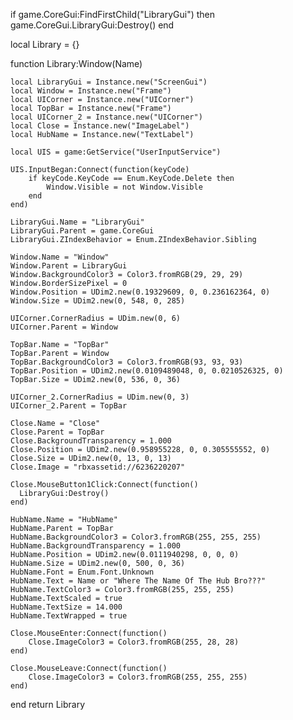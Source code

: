 if game.CoreGui:FindFirstChild("LibraryGui") then
	game.CoreGui.LibraryGui:Destroy()
end

local Library = {}

function Library:Window(Name)
	
	local LibraryGui = Instance.new("ScreenGui")
	local Window = Instance.new("Frame")
	local UICorner = Instance.new("UICorner")
	local TopBar = Instance.new("Frame")
	local UICorner_2 = Instance.new("UICorner")
	local Close = Instance.new("ImageLabel")
	local HubName = Instance.new("TextLabel")

	local UIS = game:GetService("UserInputService")

	UIS.InputBegan:Connect(function(keyCode)
		if keyCode.KeyCode == Enum.KeyCode.Delete then
            Window.Visible = not Window.Visible
		end
	end)

	LibraryGui.Name = "LibraryGui"
	LibraryGui.Parent = game.CoreGui
	LibraryGui.ZIndexBehavior = Enum.ZIndexBehavior.Sibling

	Window.Name = "Window"
	Window.Parent = LibraryGui
	Window.BackgroundColor3 = Color3.fromRGB(29, 29, 29)
	Window.BorderSizePixel = 0
	Window.Position = UDim2.new(0.19329609, 0, 0.236162364, 0)
	Window.Size = UDim2.new(0, 548, 0, 285)

	UICorner.CornerRadius = UDim.new(0, 6)
	UICorner.Parent = Window

	TopBar.Name = "TopBar"
	TopBar.Parent = Window
	TopBar.BackgroundColor3 = Color3.fromRGB(93, 93, 93)
	TopBar.Position = UDim2.new(0.0109489048, 0, 0.0210526325, 0)
	TopBar.Size = UDim2.new(0, 536, 0, 36)

	UICorner_2.CornerRadius = UDim.new(0, 3)
	UICorner_2.Parent = TopBar

	Close.Name = "Close"
	Close.Parent = TopBar
	Close.BackgroundTransparency = 1.000
	Close.Position = UDim2.new(0.958955228, 0, 0.305555552, 0)
	Close.Size = UDim2.new(0, 13, 0, 13)
	Close.Image = "rbxassetid://6236220207"
	
	Close.MouseButton1Click:Connect(function()
      LibraryGui:Destroy()
	end)
	
	HubName.Name = "HubName"
	HubName.Parent = TopBar
	HubName.BackgroundColor3 = Color3.fromRGB(255, 255, 255)
	HubName.BackgroundTransparency = 1.000
	HubName.Position = UDim2.new(0.0111940298, 0, 0, 0)
	HubName.Size = UDim2.new(0, 500, 0, 36)
	HubName.Font = Enum.Font.Unknown
	HubName.Text = Name or "Where The Name Of The Hub Bro???"
	HubName.TextColor3 = Color3.fromRGB(255, 255, 255)
	HubName.TextScaled = true
	HubName.TextSize = 14.000
	HubName.TextWrapped = true
	
	Close.MouseEnter:Connect(function()
		Close.ImageColor3 = Color3.fromRGB(255, 28, 28)
	end)
	
	Close.MouseLeave:Connect(function()
		Close.ImageColor3 = Color3.fromRGB(255, 255, 255)
	end)
end
return Library


